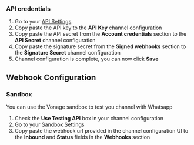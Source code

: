 ### API credentials

1. Go to your [API Settings](https://dashboard.nexmo.com/settings).
1. Copy paste the API key to the **API Key** channel configuration
1. Copy paste the API secret from the **Account credentials** section to the **API Secret** channel configuration
1. Copy paste the signature secret from the **Signed webhooks** section to the **Signature Secret** channel configuration
1. Channel configuration is complete, you can now click **Save**

## Webhook Configuration

### Sandbox

You can use the Vonage sandbox to test you channel with Whatsapp

1. Check the **Use Testing API** box in your channel configuration
1. Go to your [Sandbox Settings](https://dashboard.nexmo.com/messages/sandbox)
1. Copy paste the webhook url provided in the channel configuration UI to the **Inbound** and **Status** fields in the **Webhooks** section

